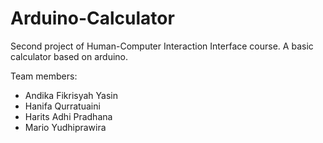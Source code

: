 # Arduino-Calculator

Second project of Human-Computer Interaction Interface course. A basic calculator based on arduino.

Team members:
- Andika Fikrisyah Yasin
- Hanifa Qurratuaini
- Harits Adhi Pradhana
- Mario Yudhiprawira

